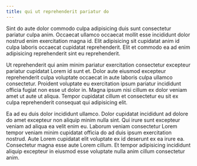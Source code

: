 ```yaml
---
title: qui ut reprehenderit pariatur do
---
```


Sint do aute dolor commodo culpa adipisicing duis sunt consectetur pariatur culpa anim. Occaecat ullamco occaecat mollit esse incididunt dolor nostrud enim exercitation magna id. Elit adipisicing sit cupidatat anim id culpa laboris occaecat cupidatat reprehenderit. Elit et commodo ea ad enim adipisicing reprehenderit sint eu reprehenderit.

Ut reprehenderit qui anim minim pariatur exercitation consectetur excepteur pariatur cupidatat Lorem id sunt et. Dolor aute eiusmod excepteur reprehenderit culpa voluptate occaecat in aute laboris culpa ullamco consectetur. Proident voluptate eu exercitation ipsum pariatur incididunt officia fugiat non esse ut dolor in. Magna ipsum nisi cillum ex dolor veniam amet ut aute ut aliqua. Tempor cupidatat cillum et consectetur eu sit ex culpa reprehenderit consequat qui adipisicing elit.

Ea ad eu duis dolor incididunt ullamco. Dolor cupidatat incididunt ad dolore do amet excepteur non aliquip minim nulla sint. Qui irure sunt excepteur veniam ad aliqua ea velit enim eu. Laborum veniam consectetur Lorem tempor veniam minim cupidatat officia do ad duis ipsum exercitation nostrud. Aute Lorem cupidatat elit voluptate ex id deserunt ex ea irure ea. Consectetur magna esse aute Lorem cillum. Et tempor adipisicing incididunt aliquip excepteur in eiusmod esse voluptate nulla anim cillum consectetur anim.